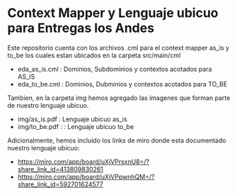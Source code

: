 # Context Mapper y Lenguaje ubicuo para Entregas los Andes 

Este repositorio cuenta con los archivos .cml para el context mapper as_is y to_be los cuales estan ubicados en la carpeta src/main/cml

- eda_as_is.cml : Dominios, Subdominios y contextos acotados para AS_IS
- eda_to_be.cml : Dominios, Dubminios y contextos acotados para TO_BE

Tambien, en la carpeta img hemos agregado las imagenes que forman parte de nuestro lenguaje ubicuo.

- img/as_is.pdf : Lenguaje ubicuo as_is
- img/to_be.pdf : : Lenguaje ubicuo to_be

Adicionalmente, hemos incluido los links de miro donde esta documentado nuestro lenguaje ubicuo:

- https://miro.com/app/board/uXjVPrsxnU8=/?share_link_id=413809830261
- https://miro.com/app/board/uXjVPpwnhQM=/?share_link_id=592701624577